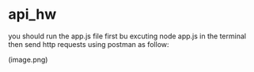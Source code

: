 # api_hw
you should run the app.js file first bu excuting node app.js in the terminal 
then send http requests using postman as follow:

(image.png)
